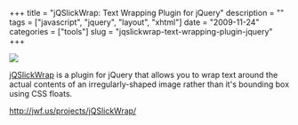 +++
title = "jQSlickWrap: Text Wrapping Plugin for jQuery"
description = ""
tags = ["javascript", "jquery", "layout", "xhtml"]
date = "2009-11-24"
categories = ["tools"]
slug = "jqslickwrap-text-wrapping-plugin-jquery"
+++


<div class="tool-screenshot mb1"><a href="http://jwf.us/projects/jQSlickWrap/"><img id="bluga-thumbnail-2782" class="bluga-thumbnail custom" src="//konigi.com/media/bluga/
wt5230c31ece1e7_custom.jpg"/></a></div><p><a href="http://jwf.us/projects/jQSlickWrap/">jQSlickWrap</a> is a plugin for jQuery that allows you to wrap text around the actual contents of an irregularly-shaped image rather than it's bounding box using CSS floats.</p>

  
<p><a href="http://jwf.us/projects/jQSlickWrap/">http://jwf.us/projects/jQSlickWrap/</a></p>
      
